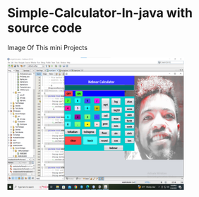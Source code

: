 # Simple-Calculator-In-java with source code
Image Of This mini Projects
<p><img src="cal.png" width=400 height=300 alt="Empty image"></p>
